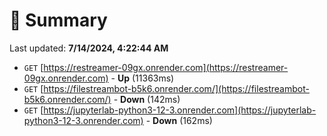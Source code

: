 # 📖 Summary
Last updated: **7/14/2024, 4:22:44 AM**

- `GET` [https://restreamer-09gx.onrender.com](https://restreamer-09gx.onrender.com) - **Up** (11363ms)
- `GET` [https://filestreambot-b5k6.onrender.com/](https://filestreambot-b5k6.onrender.com/) - **Down** (142ms)
- `GET` [https://jupyterlab-python3-12-3.onrender.com](https://jupyterlab-python3-12-3.onrender.com) - **Down** (162ms)

